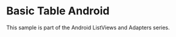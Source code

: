 Basic Table Android
===================

This sample is part of the Android ListViews and Adapters series. 